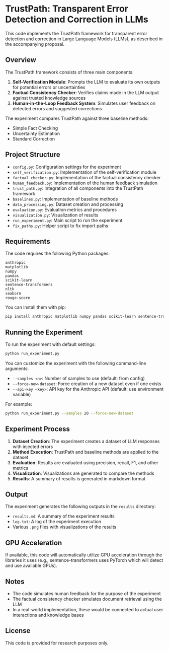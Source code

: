 # TrustPath: Transparent Error Detection and Correction in LLMs

This code implements the TrustPath framework for transparent error detection and correction in Large Language Models (LLMs), as described in the accompanying proposal.

## Overview

The TrustPath framework consists of three main components:

1. **Self-Verification Module**: Prompts the LLM to evaluate its own outputs for potential errors or uncertainties
2. **Factual Consistency Checker**: Verifies claims made in the LLM output against trusted knowledge sources
3. **Human-in-the-Loop Feedback System**: Simulates user feedback on detected errors and suggested corrections

The experiment compares TrustPath against three baseline methods:
- Simple Fact Checking
- Uncertainty Estimation
- Standard Correction

## Project Structure

- `config.py`: Configuration settings for the experiment
- `self_verification.py`: Implementation of the self-verification module
- `factual_checker.py`: Implementation of the factual consistency checker
- `human_feedback.py`: Implementation of the human feedback simulation
- `trust_path.py`: Integration of all components into the TrustPath framework
- `baselines.py`: Implementation of baseline methods
- `data_processing.py`: Dataset creation and processing
- `evaluation.py`: Evaluation metrics and procedures
- `visualization.py`: Visualization of results
- `run_experiment.py`: Main script to run the experiment
- `fix_paths.py`: Helper script to fix import paths

## Requirements

The code requires the following Python packages:

```
anthropic
matplotlib
numpy
pandas
scikit-learn
sentence-transformers
nltk
seaborn
rouge-score
```

You can install them with pip:

```bash
pip install anthropic matplotlib numpy pandas scikit-learn sentence-transformers nltk seaborn rouge-score
```

## Running the Experiment

To run the experiment with default settings:

```bash
python run_experiment.py
```

You can customize the experiment with the following command-line arguments:

- `--samples <n>`: Number of samples to use (default: from config)
- `--force-new-dataset`: Force creation of a new dataset even if one exists
- `--api-key <key>`: API key for the Anthropic API (default: use environment variable)

For example:

```bash
python run_experiment.py --samples 20 --force-new-dataset
```

## Experiment Process

1. **Dataset Creation**: The experiment creates a dataset of LLM responses with injected errors
2. **Method Execution**: TrustPath and baseline methods are applied to the dataset
3. **Evaluation**: Results are evaluated using precision, recall, F1, and other metrics
4. **Visualization**: Visualizations are generated to compare the methods
5. **Results**: A summary of results is generated in markdown format

## Output

The experiment generates the following outputs in the `results` directory:

- `results.md`: A summary of the experiment results
- `log.txt`: A log of the experiment execution
- Various `.png` files with visualizations of the results

## GPU Acceleration

If available, this code will automatically utilize GPU acceleration through the libraries it uses (e.g., sentence-transformers uses PyTorch which will detect and use available GPUs).

## Notes

- The code simulates human feedback for the purpose of the experiment
- The factual consistency checker simulates document retrieval using the LLM
- In a real-world implementation, these would be connected to actual user interactions and knowledge bases

## License

This code is provided for research purposes only.